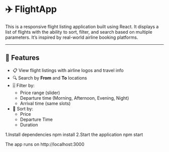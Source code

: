 # ✈️ FlightApp 

This is a responsive flight listing application built using React. It displays a list of flights with the ability to sort, filter, and search based on multiple parameters. It’s inspired by real-world airline booking platforms.

---

## 🚀 Features

- 📋 View flight listings with airline logos and travel info
- 🔍 Search by **From** and **To** locations
- 🎚️ Filter by:
  - Price range (slider)
  - Departure time (Morning, Afternoon, Evening, Night)
  - Arrival time (same slots)
- 🔁 Sort by:
  - Price
  - Departure Time
  - Duration


1.Install dependencies
  npm install
2.Start the application
   npm start

The app runs on http://localhost:3000




